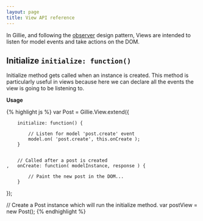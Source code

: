 ```yaml
---
layout: page
title: View API reference
---
```


In Gillie, and following the [observer](http://) design pattern, Views are intended to listen for model events and take actions on the DOM.

<a name="initialize"></a>
## Initialize `initialize: function()`

Initialize method gets called when an instance is created. This method is particularly useful in views because here we can declare all the events the view is going to be listening to.

**Usage**

{% highlight js %}
var Post = Gillie.View.extend({

        initialize: function() {

            // Listen for model 'post.create' event
            model.on( 'post.create', this.onCreate );
        }


        // Called after a post is created
    ,   onCreate: function( modelInstance, response ) {

            // Paint the new post in the DOM...
        }

});

// Create a Post instance which will run the initialize method.
var postView = new Post();
{% endhighlight %}